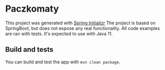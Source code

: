 # Paczkomaty
This project was generated with [Spring Initializr](https://start.spring.io/)
The project is based on SpringBoot, but does not expose any real functionality. All code examples are ran with tests. It's expected to use with Java 11.

## Build and tests
You can build and test the app with `mvn clean package`.
